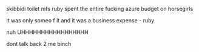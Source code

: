 skibbidi toilet mfs
ruby spent the entire fucking azure budget on horsegirls

it was only someo f it and it was a business expense - ruby

nuh UHHHHHHHHHHHHHHHHH


dont talk back 2 me binch

